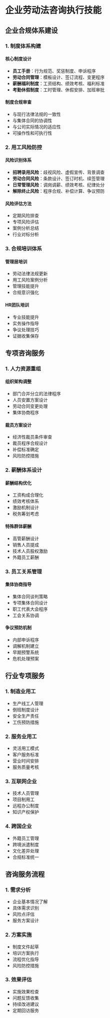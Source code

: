 # 企业劳动法咨询执行技能

## 企业合规体系建设

### 1. 制度体系构建
#### 核心制度设计
- **员工手册**：行为规范、奖惩制度、申诉程序
- **劳动合同管理**：模板设计、签订流程、变更程序
- **薪酬福利制度**：工资结构、绩效考核、福利标准
- **考勤休假制度**：工时管理、休假安排、加班审批

#### 制度合规审查
- 与现行法律法规的一致性
- 与集体合同的协调性
- 与公司实际情况的适应性
- 可操作性和可执行性

### 2. 用工风险防控
#### 风险识别体系
- **招聘录用风险**：歧视风险、虚假宣传、背景调查
- **劳动合同风险**：条款设计、签订时机、续签管理
- **日常管理风险**：调岗调薪、绩效考核、纪律处分
- **解除终止风险**：程序合规、补偿计算、争议预防

#### 风险评估方法
- 定期风险排查
- 专项风险评估
- 案例分析总结
- 行业对标分析

### 3. 合规培训体系
#### 管理层培训
- 劳动法律法规更新
- 用工风险案例分析
- 管理技能提升
- 合规意识强化

#### HR团队培训
- 专业技能提升
- 实务操作指导
- 争议处理技巧
- 证据收集保存

## 专项咨询服务

### 1. 人力资源重组
#### 组织架构调整
- 部门合并分立的法律程序
- 人员安置方案设计
- 劳动合同变更处理
- 集体协商程序

#### 裁员方案设计
- 经济性裁员条件审查
- 裁员程序合规设计
- 补偿标准确定
- 风险防控措施

### 2. 薪酬体系设计
#### 薪酬结构优化
- 工资构成合理化
- 绩效考核体系
- 激励机制设计
- 税务筹划考虑

#### 特殊群体薪酬
- 高管薪酬设计
- 销售人员提成
- 技术人员股权激励
- 外籍员工薪酬

### 3. 员工关系管理
#### 集体协商指导
- 集体合同谈判策略
- 专项集体合同设计
- 职工代表大会程序
- 工会关系协调

#### 争议预防机制
- 内部申诉程序
- 调解机制建立
- 早期预警系统
- 危机处理预案

## 行业专项服务

### 1. 制造业用工
- 生产线工人管理
- 倒班制度设计
- 安全生产责任
- 工伤预防措施

### 2. 服务业用工
- 灵活用工模式
- 客户服务标准
- 营业时间安排
- 服务质量考核

### 3. 互联网企业
- 技术人员管理
- 项目制用工
- 远程办公制度
- 知识产权保护

### 4. 跨国企业
- 外籍员工管理
- 跨境派遣制度
- 文化差异处理
- 合规标准统一

## 咨询服务流程

### 1. 需求分析
- 企业基本情况了解
- 具体需求识别
- 风险点评估
- 服务方案设计

### 2. 方案实施
- 制度文件起草
- 培训方案执行
- 流程优化指导
- 风险防控措施

### 3. 效果评估
- 实施效果检查
- 问题反馈收集
- 持续改进建议
- 定期回访服务